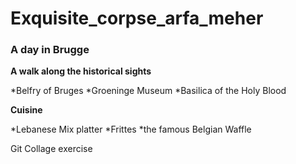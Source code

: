 
# Exquisite_corpse_arfa_meher

### A day in Brugge 

**A walk along the historical sights**

*Belfry of Bruges
*Groeninge Museum
*Basilica of the Holy Blood

**Cuisine**

*Lebanese Mix platter
*Frittes
*the famous Belgian Waffle

Git Collage exercise
